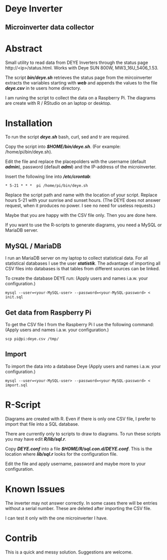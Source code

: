 # Deye Inverter

## Microinverter data collector

# Abstract

Small utility to read data from DEYE Inverters through the status page http://&lt;ip&gt;/status.html. Works with Deye SUN 800W, MW3_16U_5406_1.53.

The script ***bin/deye.sh*** retrieves the status page from the mircoinverter  extracts the variables starting with ***web*** and appends the values to the file ***deye.csv*** in te users home directory.

I am runing the script to collect the data on a Raspberry Pi. The diagrams are create with R / RStudio on an laptop or desktop.

# Installation

To run the script ***deye.sh*** bash, curl, sed and tr are required.

Copy the script into ***$HOME/bin/deye.sh***. (For example: /home/pi/bin/deye.sh).

Edit the file and replace the placepolders with the username (default ***admin***), password (default ***admi***) and the IP-address of the  microinverter.

Insert the following line into ***/etc/crontab***:

```
* 5-21 * * *  pi /home/pi/bin/deye.sh
```

Replace the script path and name with the location of your script. Replace hours 5-21 with your sunrise and sunset hours. (The DEYE does not answer request, when it produces no power. I see no need for useless requests.)

Maybe that you are happy with the CSV file only. Then you are done here.

If you want to use the R-scripts to generate diagrams, you need a MySQL or MariaDB server.

## MySQL / MariaDB

I run an MariaDB server on my laptop to collect statistical data. For all statistical databases I use the user ***statistik***. The advantage of importing all CSV files into databases is that tables from different sources can be linked.

To create the database DEYE run: (Apply users and names i.a.w. your configuration.)

```
mysql --user=<your-MySQL-user> --password=<your-MySQL-password> < init.sql
```

## Get data from Raspberry Pi

To get the CSV file I from the Raspberry Pi I use the following command:
(Apply users and names i.a.w. your configuration.)

```
scp pi@pi:deye.csv /tmp/

```

## Import

To import the data into a database Deye
(Apply users and names i.a.w. your configuration.)

```
mysql --user=<your-MySQL-user> --password=<your-MySQL-password> < import.sql
```

# R-Script

Diagrams are created with R. Even if there is only one CSV file, I prefer to import that file into a SQL database.

There are currently only to scripts to draw to diagrams. To run these scripts you may have edit ***R/lib/sql.r***.

Copy ***DEYE.conf*** into a file ***$HOME/R/sql.con.d/DEYE.conf***. This is the location where ***lib/sql.r*** looks for the configuration file.

Edit the file and apply username, password and maybe more to your configuration.

# Known Issues

The inverter may not answer correctly. In some cases there will be entries without a serial number. These are deleted after importing the CSV file.

I can test it only with the one microinverter I have.

# Contrib

This is a quick and messy solution. Suggestions are welcome.